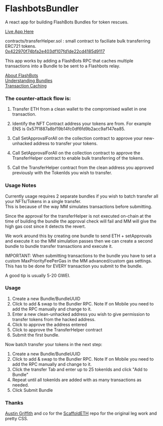 # FlashbotsBundler

A react app for building FlashBots Bundles for token rescues.  

[Live App Here](https://bundler.lcfr.io)  

contracts/transferHelper.sol : small contract to faciliate bulk transferring ERC721 tokens.  
[0x422970f74bfa2e403df107fd1de22cd4185d9117](https://etherscan.io/address/0x422970f74bfa2e403df107fd1de22cd4185d9117)

This app works by adding a FlashBots RPC that caches multiple transactions into a Bundle to be sent to a 
Flashbots relay.  

[About FlashBots](https://docs.flashbots.net/)  
[Understanding Bundles](https://docs.flashbots.net/flashbots-auction/searchers/advanced/understanding-bundles)  
[Transaction Caching](https://docs.flashbots.net/flashbots-protect/rpc/bundle-cache)  

### The counter-attack flow is:  
1) Transfer ETH from a clean wallet to the compromised wallet in one transaction.  

2) Identify the NFT Contract address your tokens are from. For example ENS is 0x57f1887a8bf19b14fc0df6fd9b2acc9af147ea85.  

3) Call SetApprovalForAll on the collection contract to approve your new-unhacked address to transfer your tokens.  

4) Call SetApprovalForAll on the collection contract to approve the TransferHelper contract to enable bulk transferring of the tokens. 

5) Call the TransferHelper contract from the clean address you approved previously with the TokenIds you wish to transfer.   

### Usage Notes

Currently usage requires 2 separate bundles if you wish to batch transfer all your NFTs/Tokens in a single transfer.  
This is because of the way MM simulates transactions before submitting.  

Since the approval for the transferHelper is not executed on-chain at the time of building the bundle the approval check will fail and MM will give the high gas cost since it detects
the revert.  

We work around this by creating one bundle to send ETH + setApprovals and execute it so the MM simulation passes 
then we can create a second bundle to bundle transfer transactions and execute it. 

IMPORTANT: When submitting transactions to the bundle you have to set a custom MaxPriorityFeePerGas in the MM advanced/custom gas settings. This has to be done for EVERY transaction you submit to the bundle.  

A good tip is usually 5-20 GWEI.   

### Usage  

1) Create a new Bundle/BundleUUID  
2) Click to add & swap to the Bundler RPC. Note If on Mobile you need to add the RPC manually and change to it.    
3) Enter a new clean-unhacked address you wish to give permission to transfer tokens from the hacked address.  
4) Click to approve the address entered 
5) Click to approve the TransferHelper contract
6) Submit the first bundle. 

Now batch transfer your tokens in the next step:  

1) Create a new Bundle/BundleUUID  
2) Click to add & swap to the Bundler RPC. Note If on Mobile you need to add the RPC manually and change to it.  
3) Click the transfer Tab and enter up to 25 tokenIds and click "Add to Bundle"
4) Repeat until all tokenIds are added with as many transactions as needed. 
5) Click Submit Bundle


### Thanks
[Austin Griffith](https://twitter.com/austingriffith) and co for the [ScaffoldETH](https://github.com/scaffold-eth/scaffold-eth) repo for the original leg work and pretty CSS. 

